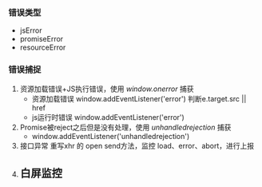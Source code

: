 ### 错误类型

- jsError
- promiseError
- resourceError

### 错误捕捉

1. 资源加载错误+JS执行错误，使用 *window.onerror* 捕获
   - 资源加载错误 window.addEventListener('error') 判断e.target.src || href
   - js运行时错误 window.addEventListener('error')
2. Promise被reject之后但是没有处理，使用 *unhandledrejection* 捕获
   - window.addEventListener('unhandledrejection')
3. 接口异常 重写xhr 的 open send方法，监控 load、error、abort，进行上报
4. 白屏监控
   - 

